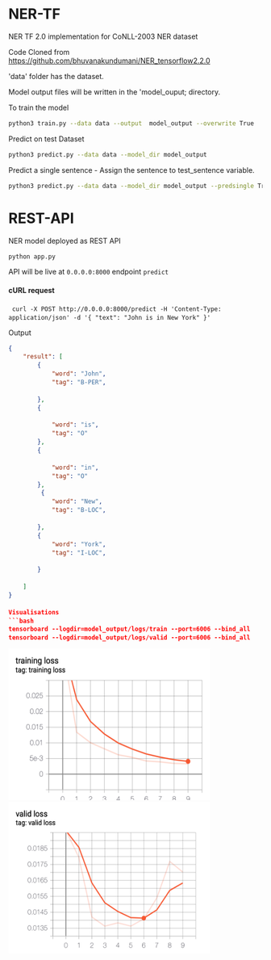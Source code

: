 # NER-TF

NER TF 2.0 implementation for CoNLL-2003 NER dataset

Code Cloned from https://github.com/bhuvanakundumani/NER_tensorflow2.2.0

'data' folder has the dataset. 

Model output files will be written in the 'model_ouput; directory. 

To train the model
```bash
python3 train.py --data data --output  model_output --overwrite True 
```

Predict on test Dataset
```bash
python3 predict.py --data data --model_dir model_output
```
Predict a single sentence - Assign the sentence to test_sentence variable. 

```bash
python3 predict.py --data data --model_dir model_output --predsingle True
```


# REST-API
NER model deployed as REST API

```bash
python app.py
```

API will be live at `0.0.0.0:8000` endpoint `predict`

#### cURL request
` curl -X POST http://0.0.0.0:8000/predict -H 'Content-Type: application/json' -d '{ "text": "John is in New York" }'`


Output
```json
{
    "result": [
        {
            "word": "John",
            "tag": "B-PER",
            
        },
        {
            
            "word": "is",
            "tag": "O"
        },
        {
            
            "word": "in",
            "tag": "O"
        },
         {
            "word": "New",
            "tag": "B-LOC",
            
        },
        {
            "word": "York",
            "tag": "I-LOC",
            
        }
        
    ]
}

Visualisations 
```bash
tensorboard --logdir=model_output/logs/train --port=6006 --bind_all
tensorboard --logdir=model_output/logs/valid --port=6006 --bind_all
```


<img src="/img/trainloss.png" width="400" height="300">

<img src="/img/validloss.png" width="400" height="300">

